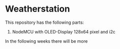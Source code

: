 # Weatherstation
This repository has the following parts:
1. NodeMCU with OLED-Display 128x64 pixel and i2c

In the following weeks there will be more
